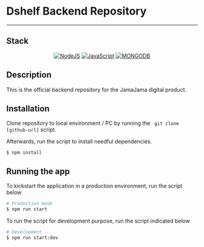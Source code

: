 # Dshelf Backend Repository

---



## Stack

<div align="center">

<a href="">![NodeJS](https://img.shields.io/badge/node.js-6DA55F?style=for-the-badge&logo=node.js&logoColor=white)</a>
<a href="">![JavaScript](https://img.shields.io/badge/javascript-%23007ACC.svg?style=for-the-badge&logo=javascript&logoColor=white)</a>
<a href="">![MONGODB](https://img.shields.io/badge/mongodb-%23007ACC.svg?style=for-the-badge&logo=mongodb&logoColor=white)</a>

</div>


## Description

This is the official backend repository for the JamaJama digital product.

## Installation
Clone repository to local environment / PC by running the ``` git clone [github-url]```  script.

Afterwards, run the script to install needful dependencies.
```
$ npm install
```

## Running the app
To kickstart the application in a production environment, run the script below
```bash
# Production mode
$ npm run start
```

To run the script for development purpose, run the script indicated below

```bash
# Development
$ npm run start:dev
```

